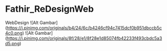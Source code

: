 # Fathir_ReDesignWeb
 WebDesign
![Alt Gambar] (https://i.pinimg.com/originals/b4/24/6c/b4246cf94c7415dcf0b951dbccb5c4c0.png) 
![Alt Gambar] (https://i.pinimg.com/originals/8f/28/e1/8f28e1d85074fb42233f493cbdc5a3d5.png)
